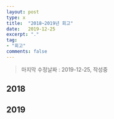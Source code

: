 ```yaml
---
layout: post
type: x
title:  "2018~2019년 회고"
date:   2019-12-25
excerpt: "."
tag: 
- "회고"
comments: false
---
```


>마지막 수정날짜 : 2019-12-25, 작성중

## 2018


## 2019

